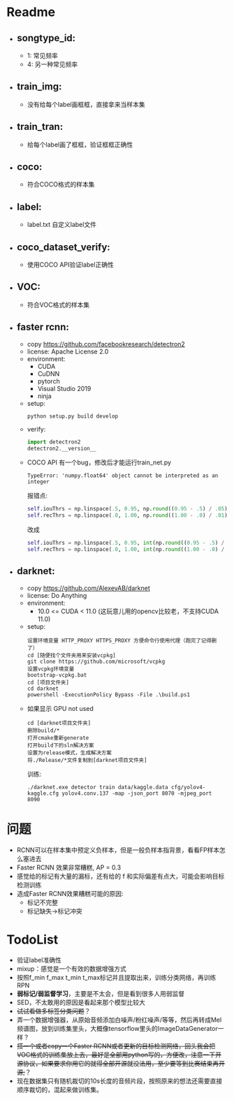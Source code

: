 # Readme
- ## songtype_id:
  - 1: 常见频率  
  - 4: 另一种常见频率  
- ## train_img:   
  - 没有给每个label画框框，直接拿来当样本集  
- ## train_tran:  
  - 给每个label画了框框，验证框框正确性 
- ## coco: 
  - 符合COCO格式的样本集
- ## label:
  - label.txt 自定义label文件
- ## coco_dataset_verify: 
  - 使用COCO API验证label正确性
- ## VOC: 
  - 符合VOC格式的样本集
- ## faster rcnn:  
  - copy https://github.com/facebookresearch/detectron2
  - license: Apache License 2.0
  - environment: 
    - CUDA
    - CuDNN
    - pytorch
    - Visual Studio 2019
    - ninja
  - setup:
    ```console
    python setup.py build develop
    ```
  - verify:
    ```python
    import detectron2
    detectron2.__version__
    ```
  - COCO API 有一个bug，修改后才能运行train_net.py
    ```console
    TypeError: 'numpy.float64' object cannot be interpreted as an integer
    ```
    报错点:  
    ```python
    self.iouThrs = np.linspace(.5, 0.95, np.round((0.95 - .5) / .05) + 1, endpoint=True)
    self.recThrs = np.linspace(.0, 1.00, np.round((1.00 - .0) / .01) + 1, endpoint=True)
    ```
    改成
    ```python
    self.iouThrs = np.linspace(.5, 0.95, int(np.round((0.95 - .5) / .05)) + 1, endpoint=True)
    self.recThrs = np.linspace(.0, 1.00, int(np.round((1.00 - .0) / .01)) + 1, endpoint=True)
    ```

- ## darknet:  
  - copy https://github.com/AlexeyAB/darknet
  - license: Do Anything
  - environment: 
    - 10.0 <= CUDA < 11.0 (这玩意儿用的opencv比较老，不支持CUDA 11.0)
  - setup:
    ```console
    设置环境变量 HTTP_PROXY HTTPS_PROXY 方便命令行使用代理（跑完了记得删了）
    cd [随便找个文件夹用来安装vcpkg]
    git clone https://github.com/microsoft/vcpkg
    设置vcpkg环境变量
    bootstrap-vcpkg.bat
    cd [项目文件夹]
    cd darknet
    powershell -ExecutionPolicy Bypass -File .\build.ps1
    ```
  - 如果显示 GPU not used
    ```console
    cd [darknet项目文件夹]
    删除build/*
    打开cmake重新generate
    打开build下的sln解决方案
    设置为release模式，生成解决方案
    将./Release/*文件复制到[darknet项目文件夹]
    ```
    训练: 
    ```console
    ./darknet.exe detector train data/kaggle.data cfg/yolov4-kaggle.cfg yolov4.conv.137 -map -json_port 8070 -mjpeg_port 8090
    ```



# 问题
- RCNN可以在样本集中预定义负样本，但是一般负样本指背景，看看FP样本怎么塞进去
- Faster RCNN 效果非常糟糕, AP = 0.3 
- 感觉给的标记有大量的漏标，还有给的 f 和实际偏差有点大，可能会影响目标检测训练
- 造成Faster RCNN效果糟糕可能的原因:  
  - 标记不完整
  - 标记缺失→标记冲突

# TodoList
- 验证label准确性
- mixup：感觉是一个有效的数据增强方式
- 按照f_min f_max t_min t_max标记并且提取出来，训练分类网络，再训练RPN
- **弱标记/弱监督学习**，主要是不太会，但是看到很多人用弱监督
- SED，不太敢用的原因是看起来那个模型比较大
- ~~试试看做多标签分类问题~~？
- 弄一个数据增强器，从原始音频添加白噪声/粉红噪声/等等，然后再转成Mel频谱图，放到训练集里头，大概像tensorflow里头的ImageDataGenerator一样？
- ~~搭一个或者copy一个Faster RCNN或者更新的目标检测网络，回头我会把VOC格式的训练集放上去，最好是全部用python写的，方便改，注意一下开源协议，如果要求你用它的就得全部开源就没法用，至少要等到比赛结束再开源;~~？
- 现在数据集只有随机裁切的10s长度的音频片段，按照原来的想法还需要直接顺序裁切的，混起来做训练集。
